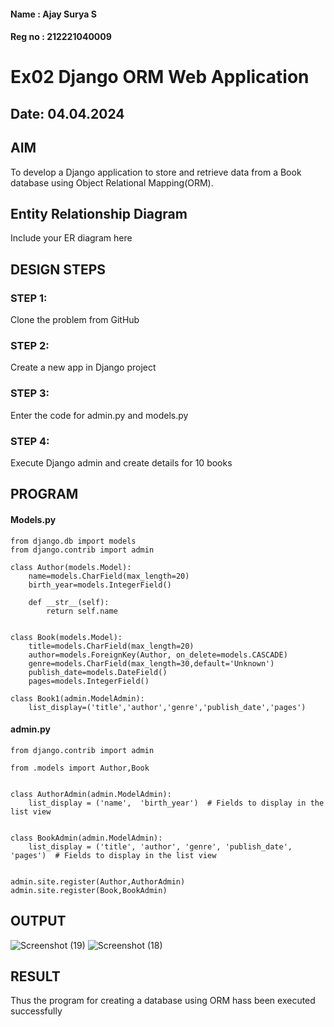#### Name : Ajay Surya S
#### Reg no : 212221040009

# Ex02 Django ORM Web Application
## Date: 04.04.2024

## AIM
To develop a Django application to store and retrieve data from a Book database using Object Relational Mapping(ORM).

## Entity Relationship Diagram

Include your ER diagram here

## DESIGN STEPS

### STEP 1:
Clone the problem from GitHub

### STEP 2:
Create a new app in Django project

### STEP 3:
Enter the code for admin.py and models.py

### STEP 4:
Execute Django admin and create details for 10 books

## PROGRAM

#### Models.py
```
from django.db import models
from django.contrib import admin

class Author(models.Model):
    name=models.CharField(max_length=20)
    birth_year=models.IntegerField()

    def __str__(self):
        return self.name


class Book(models.Model):
    title=models.CharField(max_length=20)
    author=models.ForeignKey(Author, on_delete=models.CASCADE)
    genre=models.CharField(max_length=30,default='Unknown')
    publish_date=models.DateField()
    pages=models.IntegerField()

class Book1(admin.ModelAdmin):
    list_display=('title','author','genre','publish_date','pages')
```
#### admin.py
```
from django.contrib import admin

from .models import Author,Book


class AuthorAdmin(admin.ModelAdmin):
    list_display = ('name',  'birth_year')  # Fields to display in the list view
    

class BookAdmin(admin.ModelAdmin):
    list_display = ('title', 'author', 'genre', 'publish_date', 'pages')  # Fields to display in the list view


admin.site.register(Author,AuthorAdmin)
admin.site.register(Book,BookAdmin)

```

## OUTPUT

![Screenshot (19)](https://github.com/kanmanikannu/ORM/assets/114866367/032897a8-fc24-4db6-9234-6a1c548d65e9)
![Screenshot (18)](https://github.com/kanmanikannu/ORM/assets/114866367/6a550c10-4976-41a6-b37b-3e67894c90c0)




## RESULT
Thus the program for creating a database using ORM hass been executed successfully
